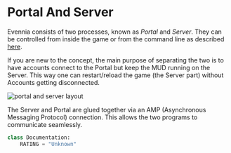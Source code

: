 # Portal And Server


Evennia consists of two processes, known as *Portal* and *Server*.  They can be controlled from
inside the game or from the command line as described [here](../../setup/Start-Stop-Reload).

If you are new to the concept, the main purpose of separating the two is to have accounts connect to
the Portal but keep the MUD running on the Server. This way one can restart/reload the game (the
Server part) without Accounts getting disconnected.

![portal and server layout](https://474a3b9f-a-62cb3a1a-s-sites.googlegroups.com/site/evenniaserver/file-cabinet/evennia_server_portal.png)

The Server and Portal are glued together via an AMP (Asynchronous Messaging Protocol) connection.
This allows the two programs to communicate seamlessly.

```python
class Documentation:
    RATING = "Unknown"
```